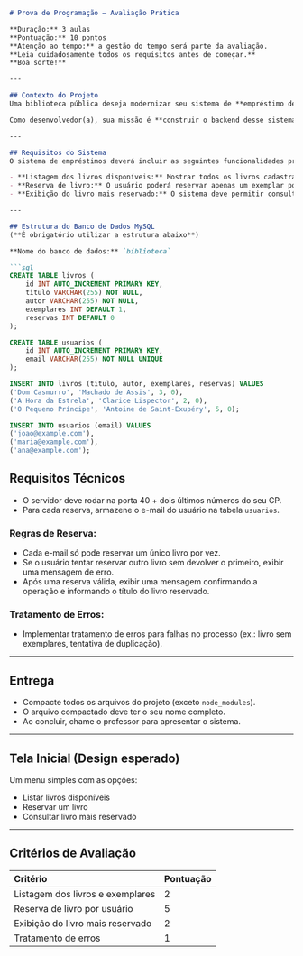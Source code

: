 ````md
# Prova de Programação – Avaliação Prática

**Duração:** 3 aulas
**Pontuação:** 10 pontos
**Atenção ao tempo:** a gestão do tempo será parte da avaliação.
**Leia cuidadosamente todos os requisitos antes de começar.**
**Boa sorte!**

---

## Contexto do Projeto
Uma biblioteca pública deseja modernizar seu sistema de **empréstimo de livros**, oferecendo aos usuários uma plataforma simples para consultar títulos disponíveis e realizar reservas online. O objetivo é tornar o processo mais ágil e transparente, garantindo que cada usuário possa reservar apenas um exemplar de cada vez.

Como desenvolvedor(a), sua missão é **construir o backend desse sistema**, garantindo o controle dos empréstimos e a integridade dos dados.

---

## Requisitos do Sistema
O sistema de empréstimos deverá incluir as seguintes funcionalidades principais:

- **Listagem dos livros disponíveis:** Mostrar todos os livros cadastrados com título, autor e quantidade de exemplares disponíveis.
- **Reserva de livro:** O usuário poderá reservar apenas um exemplar por vez. A quantidade disponível do livro deve ser reduzida em 1 após cada reserva válida.
- **Exibição do livro mais reservado:** O sistema deve permitir consultar, a qualquer momento, qual livro é o mais solicitado.

---

## Estrutura do Banco de Dados MySQL
(**É obrigatório utilizar a estrutura abaixo**)

**Nome do banco de dados:** `biblioteca`

```sql
CREATE TABLE livros (
    id INT AUTO_INCREMENT PRIMARY KEY,
    titulo VARCHAR(255) NOT NULL,
    autor VARCHAR(255) NOT NULL,
    exemplares INT DEFAULT 1,
    reservas INT DEFAULT 0
);

CREATE TABLE usuarios (
    id INT AUTO_INCREMENT PRIMARY KEY,
    email VARCHAR(255) NOT NULL UNIQUE
);

INSERT INTO livros (titulo, autor, exemplares, reservas) VALUES
('Dom Casmurro', 'Machado de Assis', 3, 0),
('A Hora da Estrela', 'Clarice Lispector', 2, 0),
('O Pequeno Príncipe', 'Antoine de Saint-Exupéry', 5, 0);

INSERT INTO usuarios (email) VALUES
('joao@example.com'),
('maria@example.com'),
('ana@example.com');
````

## Requisitos Técnicos

  - O servidor deve rodar na porta 40 + dois últimos números do seu CP.
  - Para cada reserva, armazene o e-mail do usuário na tabela `usuarios`.

### Regras de Reserva:

  - Cada e-mail só pode reservar um único livro por vez.
  - Se o usuário tentar reservar outro livro sem devolver o primeiro, exibir uma mensagem de erro.
  - Após uma reserva válida, exibir uma mensagem confirmando a operação e informando o título do livro reservado.

### Tratamento de Erros:

  - Implementar tratamento de erros para falhas no processo (ex.: livro sem exemplares, tentativa de duplicação).

-----

## Entrega

  - Compacte todos os arquivos do projeto (exceto `node_modules`).
  - O arquivo compactado deve ter o seu nome completo.
  - Ao concluir, chame o professor para apresentar o sistema.

-----

## Tela Inicial (Design esperado)

Um menu simples com as opções:

  - Listar livros disponíveis
  - Reservar um livro
  - Consultar livro mais reservado

-----

## Critérios de Avaliação

| Critério | Pontuação |
| :--- | :--- |
| Listagem dos livros e exemplares | 2 |
| Reserva de livro por usuário | 5 |
| Exibição do livro mais reservado | 2 |
| Tratamento de erros | 1 |

```
```